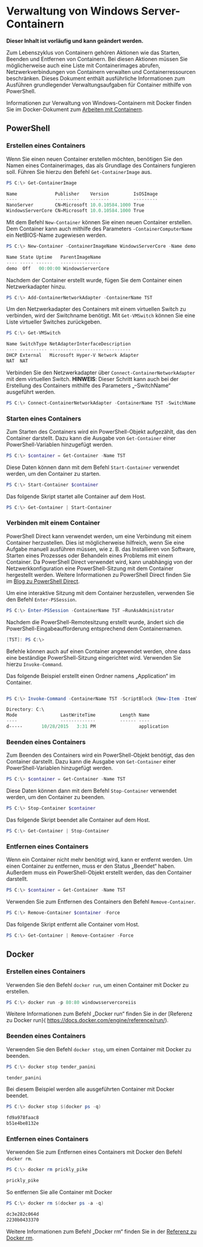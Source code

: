 # Verwaltung von Windows Server-Containern

**Dieser Inhalt ist vorläufig und kann geändert werden.**

Zum Lebenszyklus von Containern gehören Aktionen wie das Starten, Beenden und Entfernen von Containern. Bei diesen Aktionen müssen Sie möglicherweise auch eine Liste mit Containerimages abrufen, Netzwerkverbindungen von Containern verwalten und Containerressourcen beschränken. Dieses Dokument enthält ausführliche Informationen zum Ausführen grundlegender Verwaltungsaufgaben für Container mithilfe von PowerShell.

Informationen zur Verwaltung von Windows-Containern mit Docker finden Sie im Docker-Dokument zum [Arbeiten mit Containern](https://docs.docker.com/userguide/usingdocker/).

## PowerShell

### Erstellen eines Containers

Wenn Sie einen neuen Container erstellen möchten, benötigen Sie den Namen eines Containerimages, das als Grundlage des Containers fungieren soll. Führen Sie hierzu den Befehl `Get-ContainerImage` aus.

```powershell
PS C:\> Get-ContainerImage

Name              Publisher    Version         IsOSImage
----              ---------    -------         ---------
NanoServer        CN=Microsoft 10.0.10584.1000 True
WindowsServerCore CN=Microsoft 10.0.10584.1000 True
```

Mit dem Befehl `New-Container` können Sie einen neuen Container erstellen. Dem Container kann auch mithilfe des Parameters `-ContainerComputerName` ein NetBIOS-Name zugewiesen werden.

```powershell
PS C:\> New-Container -ContainerImageName WindowsServerCore -Name demo -ContainerComputerName demo

Name State Uptime   ParentImageName
---- ----- ------   ---------------
demo  Off   00:00:00 WindowsServerCore
```

Nachdem der Container erstellt wurde, fügen Sie dem Container einen Netzwerkadapter hinzu.

```powershell
PS C:\> Add-ContainerNetworkAdapter -ContainerName TST
```

Um den Netzwerkadapter des Containers mit einem virtuellen Switch zu verbinden, wird der Switchname benötigt. Mit `Get-VMSwitch` können Sie eine Liste virtueller Switches zurückgeben.

```powershell
PS C:\> Get-VMSwitch

Name SwitchType NetAdapterInterfaceDescription
---- ---------- ------------------------------
DHCP External   Microsoft Hyper-V Network Adapter
NAT  NAT
```

Verbinden Sie den Netzwerkadapter über `Connect-ContainerNetworkAdapter` mit dem virtuellen Switch. **HINWEIS**: Dieser Schritt kann auch bei der Erstellung des Containers mithilfe des Parameters „–SwitchName“ ausgeführt werden.

```powershell
PS C:\> Connect-ContainerNetworkAdapter -ContainerName TST -SwitchName NAT
```

### Starten eines Containers

Zum Starten des Containers wird ein PowerShell-Objekt aufgezählt, das den Container darstellt. Dazu kann die Ausgabe von `Get-Container` einer PowerShell-Variablen hinzugefügt werden.

```powershell
PS C:\> $container = Get-Container -Name TST
```

Diese Daten können dann mit dem Befehl `Start-Container` verwendet werden, um den Container zu starten.

```powershell
PS C:\> Start-Container $container
```

Das folgende Skript startet alle Container auf dem Host.

```powershell
PS C:\> Get-Container | Start-Container
```

### Verbinden mit einem Container

PowerShell Direct kann verwendet werden, um eine Verbindung mit einem Container herzustellen. Dies ist möglicherweise hilfreich, wenn Sie eine Aufgabe manuell ausführen müssen, wie z. B. das Installieren von Software, Starten eines Prozesses oder Behandeln eines Problems mit einem Container. Da PowerShell Direct verwendet wird, kann unabhängig von der Netzwerkkonfiguration eine PowerShell-Sitzung mit dem Container hergestellt werden. Weitere Informationen zu PowerShell Direct finden Sie im [Blog zu PowerShell Direct](http://blogs.technet.com/b/virtualization/archive/2015/05/14/powershell-direct-running-powershell-inside-a-virtual-machine-from-the-hyper-v-host.aspx).

Um eine interaktive Sitzung mit dem Container herzustellen, verwenden Sie den Befehl `Enter-PSSession`.

 ```powershell
PS C:\> Enter-PSSession -ContainerName TST –RunAsAdministrator
 ```

Nachdem die PowerShell-Remotesitzung erstellt wurde, ändert sich die PowerShell-Eingabeaufforderung entsprechend dem Containernamen.

```powershell
[TST]: PS C:\>
```

Befehle können auch auf einen Container angewendet werden, ohne dass eine beständige PowerShell-Sitzung eingerichtet wird. Verwenden Sie hierzu `Invoke-Command`.

Das folgende Beispiel erstellt einen Ordner namens „Application“ im Container.

```powershell

PS C:\> Invoke-Command -ContainerName TST -ScriptBlock {New-Item -ItemType Directory -Path c:\application }

Directory: C:\
Mode                LastWriteTime         Length Name                                                 PSComputerName
----                -------------         ------ ----                                                 --------------
d-----       10/28/2015   3:31 PM                application                                          TST
```

### Beenden eines Containers

Zum Beenden des Containers wird ein PowerShell-Objekt benötigt, das den Container darstellt. Dazu kann die Ausgabe von `Get-Container` einer PowerShell-Variablen hinzugefügt werden.

```powershell
PS C:\> $container = Get-Container -Name TST
```

Diese Daten können dann mit dem Befehl `Stop-Container` verwendet werden, um den Container zu beenden.

```powershell
PS C:\> Stop-Container $container
```

Das folgende Skript beendet alle Container auf dem Host.

```powershell
PS C:\> Get-Container | Stop-Container
```

### Entfernen eines Containers

Wenn ein Container nicht mehr benötigt wird, kann er entfernt werden. Um einen Container zu entfernen, muss er den Status „Beendet“ haben. Außerdem muss ein PowerShell-Objekt erstellt werden, das den Container darstellt.

```powershell
PS C:\> $container = Get-Container -Name TST
```

Verwenden Sie zum Entfernen des Containers den Befehl `Remove-Container`.

```powershell
PS C:\> Remove-Container $container -Force
```

Das folgende Skript entfernt alle Container vom Host.

```powershell
PS C:\> Get-Container | Remove-Container -Force
```

## Docker

### Erstellen eines Containers

Verwenden Sie den Befehl `docker run`, um einen Container mit Docker zu erstellen.

```powershell
PS C:\> docker run -p 80:80 windowsservercoreiis
```

Weitere Informationen zum Befehl „Docker run“ finden Sie in der [Referenz zu Docker run}( https://docs.docker.com/engine/reference/run/).

### Beenden eines Containers

Verwenden Sie den Befehl `docker stop`, um einen Container mit Docker zu beenden.

```powershell
PS C:\> docker stop tender_panini

tender_panini
```

Bei diesem Beispiel werden alle ausgeführten Container mit Docker beendet.

```powershell
PS C:\> docker stop $(docker ps -q)

fd9a978faac8
b51e4be8132e
```

### Entfernen eines Containers

Verwenden Sie zum Entfernen eines Containers mit Docker den Befehl `docker rm`.

```powershell
PS C:\> docker rm prickly_pike

prickly_pike
```

So entfernen Sie alle Container mit Docker

```powershell
PS C:\> docker rm $(docker ps -a -q)

dc3e282c064d
2230b0433370
```

Weitere Informationen zum Befehl „Docker rm“ finden Sie in der [Referenz zu Docker rm](https://docs.docker.com/engine/reference/commandline/rm/).




<!--HONumber=Feb16_HO1-->
